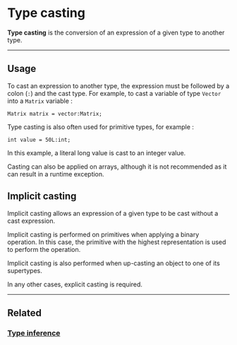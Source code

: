 # Type casting
**Type casting** is the conversion of an expression of a given type to another type.


---


## Usage
To cast an expression to another type, the expression must be followed by a colon (`:`) and the cast type.
For example, to cast a variable of type `Vector` into a `Matrix` variable :
```poly
Matrix matrix = vector:Matrix;
```

Type casting is also often used for primitive types, for example :
```poly
int value = 50L:int;
```
In this example, a literal long value is cast to an integer value.

Casting can also be applied on arrays, although it is not recommended as it can result in a runtime exception.


## Implicit casting
Implicit casting allows an expression of a given type to be cast without a cast expression.

Implicit casting is performed on primitives when applying a binary operation.
In this case, the primitive with the highest representation is used to perform the operation.

Implicit casting is also performed when up-casting an object to one of its supertypes.

In any other cases, explicit casting is required.


---


## Related
### [Type inference](Type-inference.md)